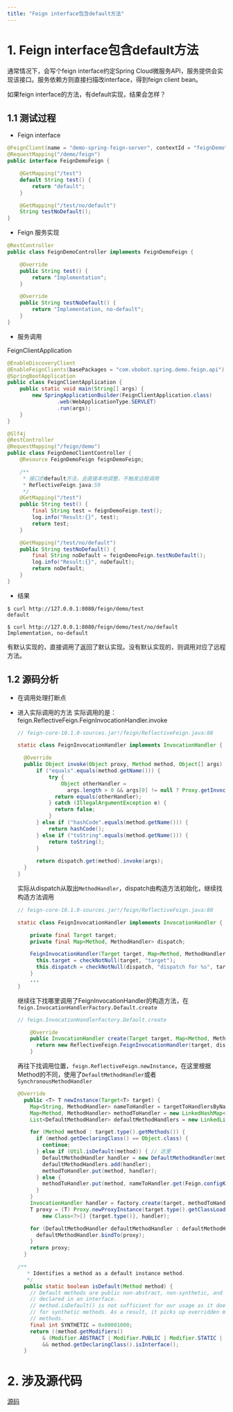 ```yaml
---
title: "Feign interface包含default方法"
---
```


# 1. Feign interface包含default方法
通常情况下，会写个feign interface约定Spring Cloud微服务API，服务提供会实现该接口。服务依赖方则直接扫描改interface，得到feign client bean。

如果feign interface的方法，有default实现，结果会怎样？

## 1.1 测试过程

- Feign interface

```java
@FeignClient(name = "demo-spring-feign-server", contextId = "feignDemo")
@RequestMapping("/demo/feign")
public interface FeignDemoFeign {

    @GetMapping("/test")
    default String test() {
        return "default";
    }

    @GetMapping("/test/no/default")
    String testNoDefault();
}
```

- Feign 服务实现

```java
@RestController
public class FeignDemoController implements FeignDemoFeign {

    @Override
    public String test() {
        return "Implementation";
    }

    @Override
    public String testNoDefault() {
        return "Implementation, no-default";
    }
}
```

- 服务调用

FeignClientApplication
```java
@EnableDiscoveryClient
@EnableFeignClients(basePackages = "com.vbobot.spring.demo.feign.api")
@SpringBootApplication
public class FeignClientApplication {
    public static void main(String[] args) {
        new SpringApplicationBuilder(FeignClientApplication.class)
                .web(WebApplicationType.SERVLET)
                .run(args);
    }
}
```

```java
@Slf4j
@RestController
@RequestMapping("/feign/demo")
public class FeignDemoClientController {
    @Resource FeignDemoFeign feignDemoFeign;

    /**
     * 接口的default方法，会直接本地调整，不触发远程调用
     * ReflectiveFeign.java:59
     */
    @GetMapping("/test")
    public String test() {
        final String test = feignDemoFeign.test();
        log.info("Result:{}", test);
        return test;
    }

    @GetMapping("/test/no/default")
    public String testNoDefault() {
        final String noDefault = feignDemoFeign.testNoDefault();
        log.info("Result:{}", noDefault);
        return noDefault;
    }
}

```

- 结果

```shell
$ curl http://127.0.0.1:8080/feign/demo/test
default

$ curl http://127.0.0.1:8080/feign/demo/test/no/default
Implementation, no-default
```

有默认实现的，直接调用了返回了默认实现。没有默认实现的，则调用对应了远程方法。

## 1.2 源码分析

- 在调用处理打断点
- 进入实际调用的方法
  实际调用的是：feign.ReflectiveFeign.FeignInvocationHandler.invoke

    ```Java
    // feign-core-10.1.0-sources.jar!/feign/ReflectiveFeign.java:88
  
  static class FeignInvocationHandler implements InvocationHandler {
  
      @Override
      public Object invoke(Object proxy, Method method, Object[] args) throws Throwable {
          if ("equals".equals(method.getName())) {
              try {
                  Object otherHandler =
                    args.length > 0 && args[0] != null ? Proxy.getInvocationHandler(args[0]) : null;
                return equals(otherHandler);
              } catch (IllegalArgumentException e) {
                return false;
              }
          } else if ("hashCode".equals(method.getName())) {
              return hashCode();
          } else if ("toString".equals(method.getName())) {
              return toString();
          }
      
          return dispatch.get(method).invoke(args); 
      }
    }
    ```
  
    实际从dispatch从取出`MethodHandler`，dispatch由构造方法初始化，继续找构造方法调用
  
    ```java
    // feign-core-10.1.0-sources.jar!/feign/ReflectiveFeign.java:80
  
    static class FeignInvocationHandler implements InvocationHandler {
    
        private final Target target;
        private final Map<Method, MethodHandler> dispatch;
    
        FeignInvocationHandler(Target target, Map<Method, MethodHandler> dispatch) {
          this.target = checkNotNull(target, "target");
          this.dispatch = checkNotNull(dispatch, "dispatch for %s", target);
        }
        ...
    }
    ```
  
    继续往下找哪里调用了FeignInvocationHandler的构造方法，在`feign.InvocationHandlerFactory.Default.create`
    ```java
    // feign.InvocationHandlerFactory.Default.create
  
        @Override
        public InvocationHandler create(Target target, Map<Method, MethodHandler> dispatch) {
          return new ReflectiveFeign.FeignInvocationHandler(target, dispatch);
        }
    ```

    再往下找调用位置，`feign.ReflectiveFeign.newInstance`，在这里根据Method的不同，使用了`DefaultMethodHandler`或者`SynchronousMethodHandler`

  ```java
  @Override
    public <T> T newInstance(Target<T> target) {
      Map<String, MethodHandler> nameToHandler = targetToHandlersByName.apply(target);
      Map<Method, MethodHandler> methodToHandler = new LinkedHashMap<Method, MethodHandler>();
      List<DefaultMethodHandler> defaultMethodHandlers = new LinkedList<DefaultMethodHandler>();
  
      for (Method method : target.type().getMethods()) {
        if (method.getDeclaringClass() == Object.class) {
          continue;
        } else if (Util.isDefault(method)) { // 这里
          DefaultMethodHandler handler = new DefaultMethodHandler(method);
          defaultMethodHandlers.add(handler);
          methodToHandler.put(method, handler);
        } else {
          methodToHandler.put(method, nameToHandler.get(Feign.configKey(target.type(), method)));
        }
      }
      InvocationHandler handler = factory.create(target, methodToHandler);
      T proxy = (T) Proxy.newProxyInstance(target.type().getClassLoader(),
          new Class<?>[] {target.type()}, handler);
  
      for (DefaultMethodHandler defaultMethodHandler : defaultMethodHandlers) {
        defaultMethodHandler.bindTo(proxy);
      }
      return proxy;
    }
  ```

  ```java
  /**
     * Identifies a method as a default instance method.
     */
    public static boolean isDefault(Method method) {
      // Default methods are public non-abstract, non-synthetic, and non-static instance methods
      // declared in an interface.
      // method.isDefault() is not sufficient for our usage as it does not check
      // for synthetic methods. As a result, it picks up overridden methods as well as actual default
      // methods.
      final int SYNTHETIC = 0x00001000;
      return ((method.getModifiers()
          & (Modifier.ABSTRACT | Modifier.PUBLIC | Modifier.STATIC | SYNTHETIC)) == Modifier.PUBLIC)
          && method.getDeclaringClass().isInterface();
    }
  ```

# 2. 涉及源代码

[源码](https://github.com/HuaboTang/spring-demo/tree/master/spring-feign)
